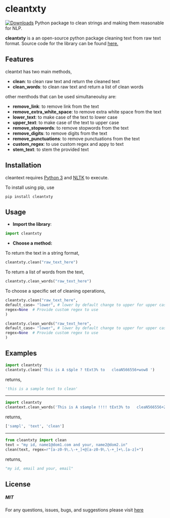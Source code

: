# cleantxty
[![Downloads](https://static.pepy.tech/personalized-badge/cleantxty?period=month&units=international_system&left_color=grey&right_color=green&left_text=Downloads/month)](https://pepy.tech/project/cleantxty)
Python package to clean strings and making them reasonable for NLP.

**cleantxty** is a an open-source python package cleaning text from raw text format. Source code for the library can be found [here.](https://github.com/aditya0072001/cleantxty)



## Features 

cleantxt has two main methods,
* **clean**: to clean raw text and return the cleaned text
* **clean_words**: to clean raw text and return a list of clean words

other menthods that can be used simultaneoulsy are:
* **remove_link**: to remove link from the text
* **remove_extra_white_space**: to remove extra white space from the text
* **lower_text**: to make case of the text to lower case
* **upper_text**: to make case of the text to upper case
* **remove_stopwords**: to remove stopwords from the text
* **remove_digits**: to remove digits from the text
* **remove_punctuations**: to remove punctuations from the text
* **custom_regex**: to use custom regex and appy to text
* **stem_text**: to stem the provided text


## Installation

cleantext requires [Python 3](https://www.python.org/downloads/) and [NLTK](http://www.nltk.org/install.html) to execute. 

To install using pip, use

`pip install cleantxty`

## Usage

* **Import the library**:

``` python
import cleantxty
```

* **Choose a method:**

 To return the text in a string format, 
 
``` python
cleantxty.clean("raw_text_here") 
```
 
 To return a list of words from the text,
 
``` python
cleantxty.clean_words("raw_text_here") 
```
 
 To choose a specific set of cleaning operations,

``` python
cleantxty.clean("raw_text_here",
default_case= "lower", # lower by default change to upper for upper case result
regex=None  # Provide custom regex to use
)

cleantxty.clean_words("raw_text_here",
default_case= "lower", # lower by default change to upper for upper case result
regex=None  # Provide custom regex to use
)
```

## Examples

``` python
import cleantxty
cleantxty.clean('This is A s$ple ? tExt3% to   cleaN566556+wow8 ')
```

returns,

``` Python
'this is a sample text to clean'
```

----

``` Python
import cleantxty
cleantext.clean_words('This is A s$ample !!!! tExt3% to   cleaN566556+2+59*/133')
```

returns,

``` Python
['sampl', 'text', 'clean']
```

----

``` Python
from cleantxty import clean
text = "my id, name1@dom1.com and your, name2@dom2.in"
clean(text, regex=r"[a-z0-9\.\-+_]+@[a-z0-9\.\-+_]+\.[a-z]+")
```

returns,

``` Python
"my id, email and your, email"
```

## License

##### MIT

For any questions, issues, bugs, and suggestions please visit [here](https://github.com/aditya0072001/cleantxt/issues)
